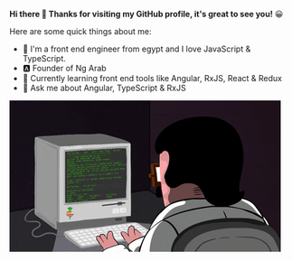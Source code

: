 **Hi there 👋 Thanks for visiting my GitHub profile, it's great to see you!** 😀

Here are some quick things about me:

- 🔭 I'm a front end engineer from egypt and I love JavaScript & TypeScript.
- 🅰 Founder of Ng Arab
- 🌱 Currently learning front end tools like Angular, RxJS, React & Redux
- 💬 Ask me about Angular, TypeScript & RxJS

![](https://github.com/OmarioHasan/OmarioHasan/raw/master/giphy1.gif)
